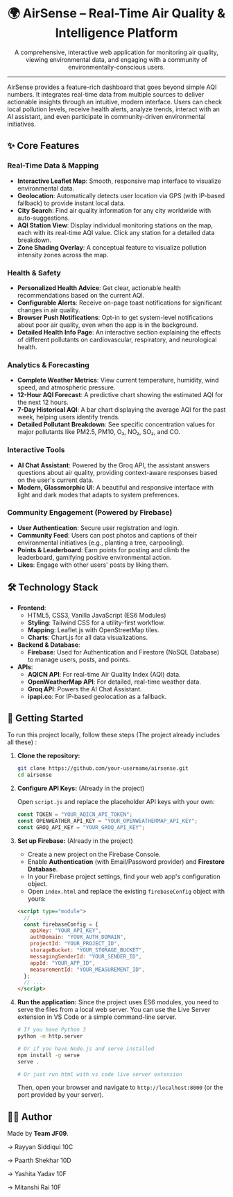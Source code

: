 <div align="center">
  <h1 align="center">
    🌍 AirSense – Real-Time Air Quality & Intelligence Platform
  </h1>
  <p align="center">
    A comprehensive, interactive web application for monitoring air quality, viewing environmental data, and engaging with a community of environmentally-conscious users.
  </p>
</div>

---

AirSense provides a feature-rich dashboard that goes beyond simple AQI numbers. It integrates real-time data from multiple sources to deliver actionable insights through an intuitive, modern interface. Users can check local pollution levels, receive health alerts, analyze trends, interact with an AI assistant, and even participate in community-driven environmental initiatives.

## ✨ Core Features

### Real-Time Data & Mapping

- **Interactive Leaflet Map**: Smooth, responsive map interface to visualize environmental data.
- **Geolocation**: Automatically detects user location via GPS (with IP-based fallback) to provide instant local data.
- **City Search**: Find air quality information for any city worldwide with auto-suggestions.
- **AQI Station View**: Display individual monitoring stations on the map, each with its real-time AQI value. Click any station for a detailed data breakdown.
- **Zone Shading Overlay**: A conceptual feature to visualize pollution intensity zones across the map.

### Health & Safety

- **Personalized Health Advice**: Get clear, actionable health recommendations based on the current AQI.
- **Configurable Alerts**: Receive on-page toast notifications for significant changes in air quality.
- **Browser Push Notifications**: Opt-in to get system-level notifications about poor air quality, even when the app is in the background.
- **Detailed Health Info Page**: An interactive section explaining the effects of different pollutants on cardiovascular, respiratory, and neurological health.

### Analytics & Forecasting

- **Complete Weather Metrics**: View current temperature, humidity, wind speed, and atmospheric pressure.
- **12-Hour AQI Forecast**: A predictive chart showing the estimated AQI for the next 12 hours.
- **7-Day Historical AQI**: A bar chart displaying the average AQI for the past week, helping users identify trends.
- **Detailed Pollutant Breakdown**: See specific concentration values for major pollutants like PM2.5, PM10, O₃, NO₂, SO₂, and CO.

### Interactive Tools

- **AI Chat Assistant**: Powered by the Groq API, the assistant answers questions about air quality, providing context-aware responses based on the user's current data.
- **Modern, Glassmorphic UI**: A beautiful and responsive interface with light and dark modes that adapts to system preferences.

### Community Engagement (Powered by Firebase)

- **User Authentication**: Secure user registration and login.
- **Community Feed**: Users can post photos and captions of their environmental initiatives (e.g., planting a tree, carpooling).
- **Points & Leaderboard**: Earn points for posting and climb the leaderboard, gamifying positive environmental action.
- **Likes**: Engage with other users' posts by liking them.

## 🛠️ Technology Stack

- **Frontend**:
  - HTML5, CSS3, Vanilla JavaScript (ES6 Modules)
  - **Styling**: Tailwind CSS for a utility-first workflow.
  - **Mapping**: Leaflet.js with OpenStreetMap tiles.
  - **Charts**: Chart.js for all data visualizations.
- **Backend & Database**:
  - **Firebase**: Used for Authentication and Firestore (NoSQL Database) to manage users, posts, and points.
- **APIs**:
  - **AQICN API**: For real-time Air Quality Index (AQI) data.
  - **OpenWeatherMap API**: For detailed, real-time weather data.
  - **Groq API**: Powers the AI Chat Assistant.
  - **ipapi.co**: For IP-based geolocation as a fallback.

## 🚀 Getting Started

To run this project locally, follow these steps (The project already includes all these) :

1.  **Clone the repository:**

    ```bash
    git clone https://github.com/your-username/airsense.git
    cd airsense
    ```

2.  **Configure API Keys:** (Already in the project)

    Open `script.js` and replace the placeholder API keys with your own:

    ```javascript
    const TOKEN = "YOUR_AQICN_API_TOKEN";
    const OPENWEATHER_API_KEY = "YOUR_OPENWEATHERMAP_API_KEY";
    const GROQ_API_KEY = "YOUR_GROQ_API_KEY";
    ```

4.  **Set up Firebase:** (Already in the project)

    - Create a new project on the Firebase Console.
    - Enable **Authentication** (with Email/Password provider) and **Firestore Database**.
    - In your Firebase project settings, find your web app's configuration object.
    - Open `index.html` and replace the existing `firebaseConfig` object with yours:

    ```html
    <script type="module">
      // ...
      const firebaseConfig = {
        apiKey: "YOUR_API_KEY",
        authDomain: "YOUR_AUTH_DOMAIN",
        projectId: "YOUR_PROJECT_ID",
        storageBucket: "YOUR_STORAGE_BUCKET",
        messagingSenderId: "YOUR_SENDER_ID",
        appId: "YOUR_APP_ID",
        measurementId: "YOUR_MEASUREMENT_ID",
      };
      // ...
    </script>
    ```

5.  **Run the application:**
    Since the project uses ES6 modules, you need to serve the files from a local web server. You can use the Live Server extension in VS Code or a simple command-line server.

    ```bash
    # If you have Python 3
    python -m http.server

    # Or if you have Node.js and serve installed
    npm install -g serve
    serve .

    # Or just run html with vs code live server extension
    ```

    Then, open your browser and navigate to `http://localhost:8000` (or the port provided by your server).

## 🧑‍💻 Author

Made by **Team JF09**.

-> Rayyan Siddiqui 10C

-> Paarth Shekhar 10D

-> Yashita Yadav 10F

-> Mitanshi Rai 10F

